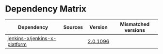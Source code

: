 # Dependency Matrix

Dependency | Sources | Version | Mismatched versions
---------- | ------- | ------- | -------------------
[jenkins-x/jenkins-x-platform](https://github.com/jenkins-x/jenkins-x-platform.git) |  | [2.0.1096](https://github.com/jenkins-x/jenkins-x-platform/releases/tag/v2.0.1096) | 
